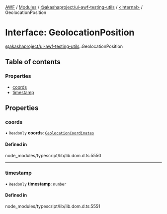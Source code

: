 [AWF](../README.md) / [Modules](../modules.md) / [@akashaproject/ui-awf-testing-utils](../modules/akashaproject_ui_awf_testing_utils.md) / [<internal\>](../modules/akashaproject_ui_awf_testing_utils._internal_.md) / GeolocationPosition

# Interface: GeolocationPosition

[@akashaproject/ui-awf-testing-utils](../modules/akashaproject_ui_awf_testing_utils.md).[<internal>](../modules/akashaproject_ui_awf_testing_utils._internal_.md).GeolocationPosition

## Table of contents

### Properties

- [coords](akashaproject_ui_awf_testing_utils._internal_.GeolocationPosition.md#coords)
- [timestamp](akashaproject_ui_awf_testing_utils._internal_.GeolocationPosition.md#timestamp)

## Properties

### coords

• `Readonly` **coords**: [`GeolocationCoordinates`](../modules/akashaproject_ui_awf_testing_utils._internal_.md#geolocationcoordinates)

#### Defined in

node_modules/typescript/lib/lib.dom.d.ts:5550

___

### timestamp

• `Readonly` **timestamp**: `number`

#### Defined in

node_modules/typescript/lib/lib.dom.d.ts:5551
